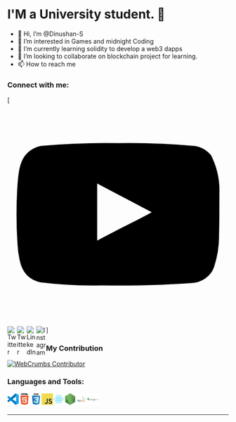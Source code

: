 # I'M a University student. 👋

- 👋 Hi, I’m @Dinushan-S
- 👀 I’m interested in Games and midnight Coding
- 🌱 I’m currently learning solidity to develop a web3 dapps
- 💞️ I’m looking to collaborate on blockchain project for learning.
- 📫 How to reach me

### Connect with me:
[<svg xmlns="http://www.w3.org/2000/svg" data-name="Layer 1" viewBox="0 0 24 24" id="youtube"><path d="M23,9.71a8.5,8.5,0,0,0-.91-4.13,2.92,2.92,0,0,0-1.72-1A78.36,78.36,0,0,0,12,4.27a78.45,78.45,0,0,0-8.34.3,2.87,2.87,0,0,0-1.46.74c-.9.83-1,2.25-1.1,3.45a48.29,48.29,0,0,0,0,6.48,9.55,9.55,0,0,0,.3,2,3.14,3.14,0,0,0,.71,1.36,2.86,2.86,0,0,0,1.49.78,45.18,45.18,0,0,0,6.5.33c3.5.05,6.57,0,10.2-.28a2.88,2.88,0,0,0,1.53-.78,2.49,2.49,0,0,0,.61-1,10.58,10.58,0,0,0,.52-3.4C23,13.69,23,10.31,23,9.71ZM9.74,14.85V8.66l5.92,3.11C14,12.69,11.81,13.73,9.74,14.85Z"></path></svg>]
[<img align="left" alt="Twitter" width="22px" src="https://variety.com/wp-content/uploads/2020/06/youtube-logo.png?w=999&h=562&crop=1"/>][youtube]
[<img align="left" alt="Twitter" width="22px" src="https://github.com/johan/svg-cleanups/blob/master/logos/twitter.svg " />][twitter]
[<img align="left" alt="LinkedIn" width="22px" src="https://www.flaticon.com/premium-icon/icons/svg/3256/3256016.svg" />][linkedin]
[<img align="left" alt="Instagram" width="22px" src="https://www.flaticon.com/premium-icon/icons/svg/3955/3955024.svg" />][instagram]
<br />

### My Contribution
<a href="https://github.com/webcrumbs-community/webcrumbs">
  <img
    src="https://github.com/webcrumbs-community/webcrumbs/blob/main/src/img/contributor-badge.png"
    alt="WebCrumbs Contributor"
    width="200px"
  />
</a>

### Languages and Tools:

<img align="left" alt="Visual Studio Code" width="26px" src="https://raw.githubusercontent.com/github/explore/80688e429a7d4ef2fca1e82350fe8e3517d3494d/topics/visual-studio-code/visual-studio-code.png"/>
<img align="left" alt="HTML5" width="26px" src="https://raw.githubusercontent.com/github/explore/80688e429a7d4ef2fca1e82350fe8e3517d3494d/topics/html/html.png"/>
<img align="left" alt="CSS3" width="26px" src="https://raw.githubusercontent.com/github/explore/80688e429a7d4ef2fca1e82350fe8e3517d3494d/topics/css/css.png"/>
<img align="left" alt="JavaScript" width="26px" src="https://raw.githubusercontent.com/github/explore/80688e429a7d4ef2fca1e82350fe8e3517d3494d/topics/javascript/javascript.png" />
<img align="left" alt="React" width="26px" src="https://raw.githubusercontent.com/github/explore/80688e429a7d4ef2fca1e82350fe8e3517d3494d/topics/react/react.png"/>
<img align="left" alt="Node.js" width="26px" src="https://raw.githubusercontent.com/github/explore/80688e429a7d4ef2fca1e82350fe8e3517d3494d/topics/nodejs/nodejs.png"/>
<img align="left" alt="MySQL" width="26px" src="https://raw.githubusercontent.com/github/explore/80688e429a7d4ef2fca1e82350fe8e3517d3494d/topics/mysql/mysql.png"/>
<img align="left" alt="MongoDB" width="26px" src="https://raw.githubusercontent.com/github/explore/80688e429a7d4ef2fca1e82350fe8e3517d3494d/topics/mongodb/mongodb.png"/>

<br />
<br />

---

<!-- <details>
  <summary>:zap: GitHub Stats</summary>

  <img align="left" alt="codeSTACKr's GitHub Stats" src="https://github-readme-stats.codestackr.vercel.app/api?username=codeSTACKr&show_icons=true&hide_border=true" />

</details> -->

[twitter]: https://twitter.com/dinushan718
[youtube]: https://www.youtube.com/channel/UCt4Q3aARrl8IZZVPTCfvwmQ
[instagram]: https://www.instagram.com/selvan_dinu/
[linkedin]: https://www.linkedin.com/in/selvan-dinushan-25046a191
<!-- [webdevplaylist]: 
[jsplaylist]: 
[cssplaylist]: 
[reactplaylist]:  -->
